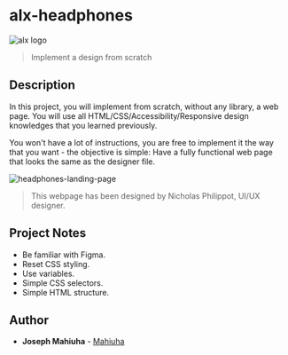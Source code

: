 # alx-headphones
![alx logo](https://www.alxafrica.com/wp-content/uploads/2022/12/logo-white.svg)
> Implement a design from scratch

## Description
In this project, you will implement from scratch, without any library, a web page. You will use all HTML/CSS/Accessibility/Responsive design knowledges that you learned previously.

You won't have a lot of instructions, you are free to implement it the way that you want - the objective is simple: Have a fully functional web page that looks the same as the designer file.

![headphones-landing-page](https://github.com/Mahiuha/alx-headphones/assets/35099243/25895089-12ce-4eeb-a4e8-ffe02c7c5490)
> This webpage has been designed by Nicholas Philippot, UI/UX designer.

## Project Notes
* Be familiar with Figma.
* Reset CSS styling.
* Use variables.
* Simple CSS selectors.
* Simple HTML structure.

## Author
* **Joseph Mahiuha** - [Mahiuha](https://github.com/Mahiuha) 
